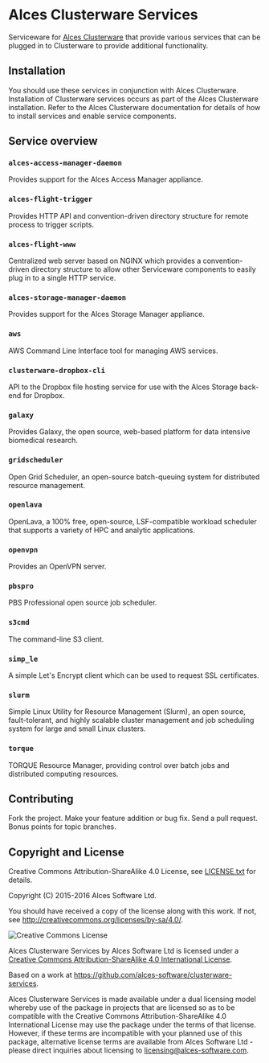 # Alces Clusterware Services

Serviceware for [Alces Clusterware](https://github.com/alces-software/clusterware) that provide various services that can be plugged in to Clusterware to provide additional functionality.

## Installation

You should use these services in conjunction with Alces Clusterware.  Installation of Clusterware services occurs as part of the Alces Clusterware installation.  Refer to the Alces Clusterware documentation for details of how to install services and enable service components.

## Service overview

### `alces-access-manager-daemon`

Provides support for the Alces Access Manager appliance.

### `alces-flight-trigger`

Provides HTTP API and convention-driven directory structure for remote process to trigger scripts.

### `alces-flight-www`

Centralized web server based on NGINX which provides a convention-driven directory structure to allow other Serviceware components to easily plug in to a single HTTP service.

### `alces-storage-manager-daemon`

Provides support for the Alces Storage Manager appliance.

### `aws`

AWS Command Line Interface tool for managing AWS services.

### `clusterware-dropbox-cli`

API to the Dropbox file hosting service for use with the Alces Storage back-end for Dropbox.

### `galaxy`

Provides Galaxy, the open source, web-based platform for data intensive biomedical research.

### `gridscheduler`

Open Grid Scheduler, an open-source batch-queuing system for distributed resource management.

### `openlava`

OpenLava, a 100% free, open-source, LSF-compatible workload scheduler that supports a variety of HPC and analytic applications. 

### `openvpn`

Provides an OpenVPN server.

### `pbspro`

PBS Professional open source job scheduler.

### `s3cmd`

The command-line S3 client.

### `simp_le`

A simple Let's Encrypt client which can be used to request SSL certificates.

### `slurm`

Simple Linux Utility for Resource Management (Slurm), an open source, fault-tolerant, and highly scalable cluster management and job scheduling system for large and small Linux clusters.

### `torque`

TORQUE Resource Manager, providing control over batch jobs and distributed computing resources.

## Contributing

Fork the project. Make your feature addition or bug fix. Send a pull request. Bonus points for topic branches.

## Copyright and License

Creative Commons Attribution-ShareAlike 4.0 License, see [LICENSE.txt](LICENSE.txt) for details.

Copyright (C) 2015-2016 Alces Software Ltd.

You should have received a copy of the license along with this work.  If not, see <http://creativecommons.org/licenses/by-sa/4.0/>.

![Creative Commons License](https://i.creativecommons.org/l/by-sa/4.0/88x31.png)

Alces Clusterware Services by Alces Software Ltd is licensed under a [Creative Commons Attribution-ShareAlike 4.0 International License](http://creativecommons.org/licenses/by-sa/4.0/).

Based on a work at <https://github.com/alces-software/clusterware-services>.

Alces Clusterware Services is made available under a dual licensing model whereby use of the package in projects that are licensed so as to be compatible with the Creative Commons Attribution-ShareAlike 4.0 International License may use the package under the terms of that license. However, if these terms are incompatible with your planned use of this package, alternative license terms are available from Alces Software Ltd - please direct inquiries about licensing to [licensing@alces-software.com](mailto:licensing@alces-software.com).
